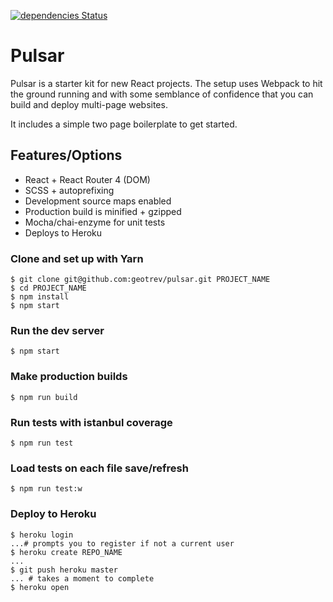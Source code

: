 [![dependencies Status](https://david-dm.org/geotrev/pulsar/status.svg)](https://david-dm.org/geotrev/pulsar)

# Pulsar
Pulsar is a starter kit for new React projects. The setup uses Webpack to hit the ground running and with some semblance of confidence that you can build and deploy multi-page websites.

It includes a simple two page boilerplate to get started.

## Features/Options
- React + React Router 4 (DOM)
- SCSS + autoprefixing
- Development source maps enabled
- Production build is minified + gzipped
- Mocha/chai-enzyme for unit tests
- Deploys to Heroku

### Clone and set up with Yarn
```shell
$ git clone git@github.com:geotrev/pulsar.git PROJECT_NAME
$ cd PROJECT_NAME
$ npm install
$ npm start
```

### Run the dev server
```shell
$ npm start
```

### Make production builds
```shell
$ npm run build
```

### Run tests with istanbul coverage
```shell
$ npm run test
```

### Load tests on each file save/refresh
```shell
$ npm run test:w
```

### Deploy to Heroku
```shell
$ heroku login
...# prompts you to register if not a current user
$ heroku create REPO_NAME
...
$ git push heroku master
... # takes a moment to complete
$ heroku open
```
